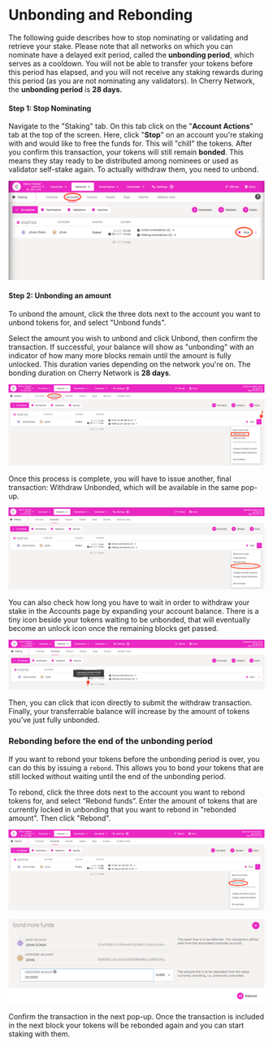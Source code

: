 # Unbonding and Rebonding

The following guide describes how to stop nominating or validating and retrieve your stake. Please note that all networks on which you can nominate have a delayed exit period, called the **unbonding period**, which serves as a cooldown. You will not be able to transfer your tokens before this period has elapsed, and you will not receive any staking rewards during this period (as you are not nominating any validators). In Cherry Network, the **unbonding period** is **28 days.**

#### Step 1: Stop Nominating

Navigate to the "Staking" tab. On this tab click on the "**Account Actions**" tab at the top of the screen. Here, click "**Stop**" on an account you're staking with and would like to free the funds for. This will "chill" the tokens. After you confirm this transaction, your tokens will still remain **bonded**. This means they stay ready to be distributed among nominees or used as validator self-stake again. To actually withdraw them, you need to unbond.

![](<../../.gitbook/assets/image (20).png>)

#### Step 2: Unbonding an amount

To unbond the amount, click the three dots next to the account you want to unbond tokens for, and select "Unbond funds".

Select the amount you wish to unbond and click Unbond, then confirm the transaction. If successful, your balance will show as "unbonding" with an indicator of how many more blocks remain until the amount is fully unlocked. This duration varies depending on the network you're on. The bonding duration on Cherry Network is **28 days**.

![](<../../.gitbook/assets/image (5).png>)

Once this process is complete, you will have to issue another, final transaction: Withdraw Unbonded, which will be available in the same pop-up.

![](<../../.gitbook/assets/image (6).png>)

You can also check how long you have to wait in order to withdraw your stake in the Accounts page by expanding your account balance. There is a tiny icon beside your tokens waiting to be unbonded, that will eventually become an unlock icon once the remaining blocks get passed.

![](<../../.gitbook/assets/image (7).png>)

Then, you can click that icon directly to submit the withdraw transaction. Finally, your transferrable balance will increase by the amount of tokens you've just fully unbonded.

### Rebonding before the end of the unbonding period

If you want to rebond your tokens before the unbonding period is over, you can do this by issuing a `rebond`. This allows you to bond your tokens that are still locked without waiting until the end of the unbonding period.

To rebond, click the three dots next to the account you want to rebond tokens for, and select “Rebond funds”. Enter the amount of tokens that are currently locked in unbonding that you want to rebond in "rebonded amount”. Then click "Rebond".

![](<../../.gitbook/assets/image (4).png>)

![](<../../.gitbook/assets/image (10).png>)

Confirm the transaction in the next pop-up. Once the transaction is included in the next block your tokens will be rebonded again and you can start staking with them.
